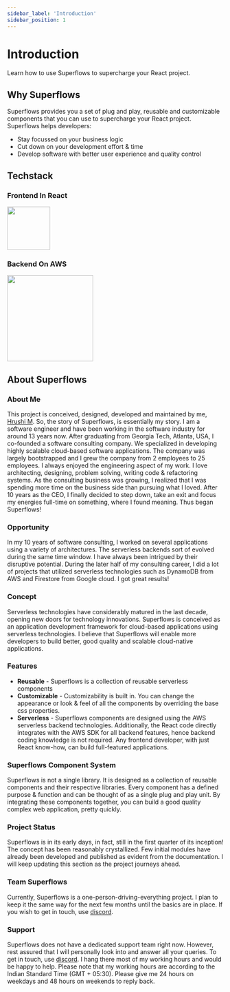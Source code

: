 ```yaml
---
sidebar_label: 'Introduction'
sidebar_position: 1
---
```


# Introduction

Learn how to use Superflows to supercharge your React project.

## Why Superflows

Superflows provides you a set of plug and play, reusable and customizable components that you can use to supercharge your React project. Superflows helps developers:
- Stay focussed on your business logic
- Cut down on your development effort & time
- Develop software with better user experience and quality control

## Techstack

### Frontend In React

<img src="https://superflows-images.s3.ap-south-1.amazonaws.com/react.png" height="100" width="100" />

### Backend On AWS

<img src="https://superflows-images.s3.ap-south-1.amazonaws.com/amazon_aws_logo.png" height="200" width="200" />

## About Superflows

### About Me

This project is conceived, designed, developed and maintained by me, [Hrushi M](https://twitter.com/hrushi?lang=en). So, the story of Superflows, is essentially my story. I am a software engineer and have been working in the software industry for around 13 years now. After graduating from Georgia Tech, Atlanta, USA, I co-founded a software consulting company. We specialized in developing highly scalable cloud-based software applications. The company was largely bootstrapped and I grew the company from 2 employees to 25 employees. I always enjoyed the engineering aspect of my work. I love architecting, designing, problem solving, writing code & refactoring systems. As the consulting business was growing, I realized that I was spending more time on the business side than pursuing what I loved. After 10 years as the CEO, I finally decided to step down, take an exit and focus my energies full-time on something, where I found meaning. Thus began Superflows!

### Opportunity

In my 10 years of software consulting, I worked on several applications using a variety of architectures. The serverless backends sort of evolved during the same time window. I have always been intrigued by their disruptive potential. During the later half of my consulting career, I did a lot of projects that utilized serverless technologies such as DynamoDB from AWS and Firestore from Google cloud. I got great results!

### Concept

Serverless technologies have considerably matured in the last decade, opening new doors for technology innovations. Superflows is conceived as an application development framework for cloud-based applications using serverless technologies. I believe that Superflows will enable more developers to build better, good quality and scalable cloud-native applications.

### Features

- **Reusable** - Superflows is a collection of reusable serverless components
- **Customizable** - Customizability is built in. You can change the appearance or look & feel of all the components by overriding the base css properties.
- **Serverless** - Superflows components are designed using the AWS serverless backend technologies. Additionally, the React code directly integrates with the AWS SDK for all backend features, hence backend coding knowledge is not required. Any frontend developer, with just React know-how, can build full-featured applications.

### Superflows Component System

Superflows is not a single library. It is designed as a collection of reusable components and their respective libraries. Every component has a defined purpose & function and can be thought of as a single plug and play unit. By integrating these components together, you can build a good quality complex web application, pretty quickly.

### Project Status

Superflows is in its early days, in fact, still in the first quarter of its inception! The concept has been reasonably crystallized. Few initial modules have already been developed and published as evident from the documentation. I will keep updating this section as the project journeys ahead.

### Team Superflows

Currently, Superflows is a one-person-driving-everything project. I plan to keep it the same way for the next few months until   the basics are in place. If you wish to get in touch, use <a href="https://discord.com/channels/1018780901334863873/1018780901334863876">discord</a>.

### Support

Superflows does not have a dedicated support team right now. However, rest assured that I will personally look into and answer all your queries. To get in touch, use <a href="https://discord.com/channels/1018780901334863873/1018780901334863876">discord</a>. I hang there most of my working hours and would be happy to help. Please note that my working hours are according to the Indian Standard Time (GMT + 05:30). Please give me 24 hours on weekdays and 48 hours on weekends to reply back.
